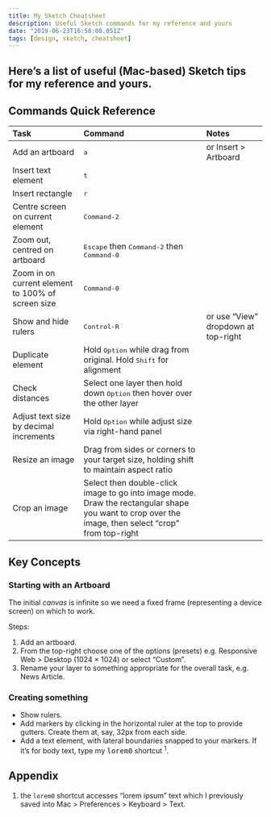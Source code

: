 ```yaml
---
title: My Sketch Cheatsheet
description: Useful Sketch commands for my reference and yours
date: "2019-06-23T16:58:08.051Z"
tags: [design, sketch, cheatsheet]
---
```

Here’s a list of useful (Mac-based) Sketch tips for my reference and yours.
---

## Commands Quick Reference

| Task            |      Command      |  Notes              |
|:----------------|:------------------|:--------------------|
| Add an artboard | <kbd>a</kbd>               | or Insert > Artboard |
| Insert text element | <kbd>t</kbd>               | |
| Insert rectangle | <kbd>r</kbd>               | |
| Centre screen on current element | <kbd>Command-2</kbd>               | |
| Zoom out, centred on artboard | <kbd>Escape</kbd> then <kbd>Command-2</kbd> then <kbd>Command-0</kbd>               | |
| Zoom in on current element to 100% of screen size | <kbd>Command-0</kbd>               | |
| Show and hide rulers | <kbd>Control-R</kbd> | or use “View” dropdown at top-right |
| Duplicate element | Hold <kbd>Option</kbd> while drag from original. Hold <kbd>Shift</kbd> for alignment               | |
| Check distances | Select one layer then hold down <kbd>Option</kbd> then hover over the other layer               | |
| Adjust text size by decimal increments | Hold <kbd>Option</kbd> while adjust size via right-hand panel               | |
| Resize an image | Drag from sides or corners to your target size, holding shift to maintain aspect ratio               | |
| Crop an image | Select then double-click image to go into image mode. Draw the rectangular shape you want to crop over the image, then select “crop” from top-right         |  |




## Key Concepts

### Starting with an Artboard

The initial _canvas_ is infinite so we need a fixed frame (representing a device screen) on which to work. 

Steps: 
1. Add an artboard. 
1. From the top-right choose one of the options (presets) e.g. Responsive Web > Desktop (1024 × 1024) or select “Custom”.
1. Rename your layer to something appropriate for the overall task, e.g. News Article.

### Creating something

- Show rulers.
- Add markers by clicking in the horizontal ruler at the top to provide gutters. Create them at, say, 32px from each side.
- Add a text element, with lateral boundaries snapped to your markers. If it’s for body text, type my <kbd>lorem0</kbd> shortcut <sup>1</sup>.

## Appendix

1. the `lorem0` shortcut accesses “lorem ipsum” text which I previously saved into Mac > Preferences > Keyboard > Text.
